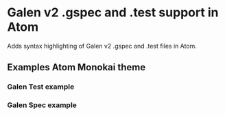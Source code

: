 # Galen v2 .gspec and .test support in Atom

Adds syntax highlighting of Galen v2 .gspec and .test files in Atom.

## Examples Atom Monokai theme


### Galen Test example


### Galen Spec example
